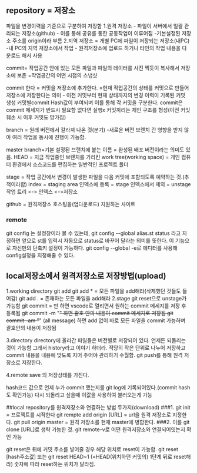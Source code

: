 ## repository = 저장소
파일을 변경이력을 기준으로 구분하여 저장함
1.원격 저장소 - 파일이 서버에서 일괄 관리되는 저장소(github) - 이를 통해 공유를 통한 공동작업이 이루어짐 -기본설정된 저장소 주소를 origin이라 부름
2.지역 저장소 = 개별 PC에 파일이 저장되는 저장소(내PC)
-내 PC의 지역 저장소에서 작업 - 원격저장소에 업로드 하거나 타인의 작업 내용을 다운로드 해서 사용

commit= 작업공간 안에 있는 모든 파일과 파일의 데이터를 사진 찍듯이 복사해서 저장소에 보존
=작업공간의 어떤 시점의 스냅샷

commit 한다 = 커밋을 저장소에 추가한다. =현재 작업공간의 상태를 커밋으로 만들어 저장소에 저장한다는 의미 - 이전 커밋부터 현재 상태까지의 변경 이력이 기록된 커밋 생성
커밋별commit Hash값이 부여되며 이를 통해 각 커밋을 구분한다.
commit은 commit 메세지가 반드시 필요함 없다면 실행x
커밋끼리는 체인 구조를 형성(이전 커밋 훼손 시 이후 커밋도 망가짐)

branch = 원래 버전에서 갈라져 나온 것(분기) -새로운 버전
브랜치 간 영향을 받지 않아 여러 작업을 동시에 진행이 가능함.

master branch=기본 설정된 브랜치에 붙는 이름 = 완성된 배포 버전이라는 의미도 있음.
HEAD = 지금 작업중인 브랜치를 가리킨
work tree(working space) = 개인 컴퓨터 환경에서 소스코드를 편집하는 일반적인 프로젝트 폴더

stage = 작업 공간에서 변경이 발생한 파일을 다음 커밋에 포함되도록 예약하는 것.(추적이라함)
index = staging area
인덱스에 등록 = stage
인덱스에서 제외 = unstage
작업 트리 <-> 인덱스 <->저장소

github = 원격저장소 호스팅을(업다운로드) 지원하는 사이트

### remote

git config 는 설정창이라 볼 수 있는데, 
git config --global alias.st status 라고 지정하면 앞으로 st를 입력시 
자동으로 status로 바꾸어 달라는 의미를 뜻한다. 
이 기능으로 자신만의 단축키 설정이 가능하다.
git config --global -e로 에디터를 사용해 config설정을 지정해줄 수 있다.



## local저장소에서 원격저장소로 저장방법(upload)

1.working directory
git add 
git add * = 모든 파일을 add해라(삭제했던 것들도 들어감)
git add . = 존재하는 모든 파일을 add해라
2.stage
git reset으로 unstage가 가능함
git commit  = 만 하면 vscode로 열리면서 원하는 commit 메세지를 저장 후 등록됨
git commit -m "~~" 하면 괄호 안의 내용이 commit 메세지로 저장됨
git commit -am "~~" (all message) 하면 add 없이 바로 모든 파일을 commit 가능하며
괄호안의 내용이 저장됨

3.directory
directory에 올라간 파일들은 버전별로 저장되어 있다. 언제든 되돌리는 것이 가능함
그래서 history라고 이야기 하더라.
적당히 작은 단위로 나누어 저장하고 commit 내용을 내용에 맞도록 지어 주어야 관리하기 수월함.
git push를 통해 원격 저장소로 저장한다.

4.remote save
의 저장상태를 가진다.

hash코드 값으로 언제 누가 commit 했는지를 git log에 기록되어있다.(commit hash도 확인가능)
다시 되돌리고 싶을때 이값을 사용하여 불러오는게 가능

##local repository를 원격저장소와 연결하는 방법 두가지(download)
###1.
git init = 프로젝트를 시작한다
git rempte add origin [URL] = url을 원격 저장소로 지정한다.
git pull origin master = 원격 저장소를 현재 master에 병합한다.
###2.
이를 git clone [URL]로 생략 가능한 것.
git remote-v로 어떤 원격저장소와 연결되어잇는지 확인 가능

git reset은 뒤에 커밋 주소를 넣어줄 경우 해당 위치로 reset이 가능함.
git reset [hash주소값] 또는
git reset HEAD~1  (=HEAD(위치하던 커밋의) 1단계 뒤로 reset해라) 숫자에 따라 reset하는 위치가 달라짐.

